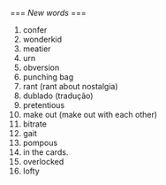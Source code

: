 === *New words* ===

1. confer
2. wonderkid
3. meatier
4. urn
5. obversion
6. punching bag
7. rant (rant about nostalgia)
8. dublado (tradução)
9. pretentious
10. make out (make out with each other)
11. bitrate
12. gait
13. pompous
14. in the cards.
15. overlocked
16. lofty
